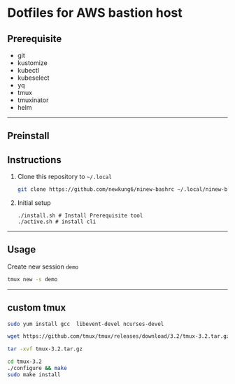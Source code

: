 # Dotfiles for AWS bastion host


## Prerequisite

- git
- kustomize
- kubectl
- kubeselect
- yq
- tmux
- tmuxinator
- helm
---
## Preinstall



## Instructions

1. Clone this repository to `~/.local`
    ```sh
    git clone https://github.com/newkung6/ninew-bashrc ~/.local/ninew-bashrc
    ```
2. Initial setup

    ```
    ./install.sh # Install Prerequisite tool
    ./active.sh # install cli
    ```

---
## Usage

Create new session `demo`

```sh
tmux new -s demo
```
---
## custom tmux

```sh
sudo yum install gcc  libevent-devel ncurses-devel

wget https://github.com/tmux/tmux/releases/download/3.2/tmux-3.2.tar.gz

tar -xvf tmux-3.2.tar.gz

cd tmux-3.2
./configure && make
sudo make install


```